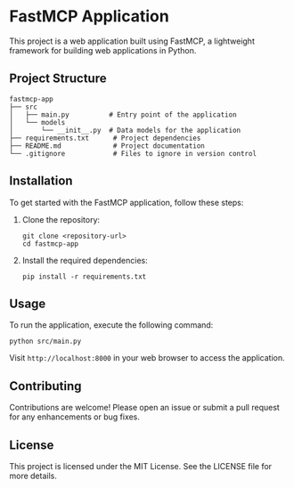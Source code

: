 # FastMCP Application

This project is a web application built using FastMCP, a lightweight framework for building web applications in Python. 

## Project Structure

```
fastmcp-app
├── src
│   ├── main.py          # Entry point of the application
│   └── models
│       └── __init__.py  # Data models for the application
├── requirements.txt      # Project dependencies
├── README.md             # Project documentation
└── .gitignore            # Files to ignore in version control
```

## Installation

To get started with the FastMCP application, follow these steps:

1. Clone the repository:
   ```
   git clone <repository-url>
   cd fastmcp-app
   ```

2. Install the required dependencies:
   ```
   pip install -r requirements.txt
   ```

## Usage

To run the application, execute the following command:
```
python src/main.py
```

Visit `http://localhost:8000` in your web browser to access the application.

## Contributing

Contributions are welcome! Please open an issue or submit a pull request for any enhancements or bug fixes.

## License

This project is licensed under the MIT License. See the LICENSE file for more details.